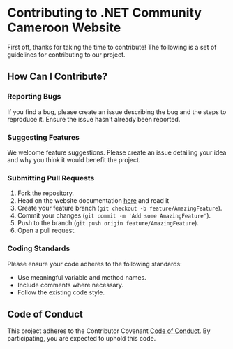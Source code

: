 # Contributing to .NET Community Cameroon Website

First off, thanks for taking the time to contribute! The following is a set of guidelines for contributing to our project.

## How Can I Contribute?

### Reporting Bugs

If you find a bug, please create an issue describing the bug and the steps to reproduce it. Ensure the issue hasn't already been reported.

### Suggesting Features

We welcome feature suggestions. Please create an issue detailing your idea and why you think it would benefit the project.

### Submitting Pull Requests

1. Fork the repository.
2. Head on the website documentation [here](./docs/description.md) and read it
3. Create your feature branch (`git checkout -b feature/AmazingFeature`).
4. Commit your changes (`git commit -m 'Add some AmazingFeature'`).
5. Push to the branch (`git push origin feature/AmazingFeature`).
6. Open a pull request.

### Coding Standards

Please ensure your code adheres to the following standards:

- Use meaningful variable and method names.
- Include comments where necessary.
- Follow the existing code style.

<!-- ### Running Tests

If the project includes tests, please ensure all tests pass before submitting a pull request. -->

## Code of Conduct

This project adheres to the Contributor Covenant [Code of Conduct](./CODE_OF_CONDUCT.md). By participating, you are expected to uphold this code.
